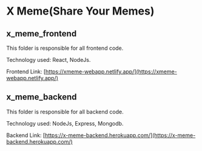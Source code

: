 # X Meme(Share Your Memes)

## x_meme_frontend

This folder is responsible for all frontend code.

Technology used: React, NodeJs.

Frontend Link: [https://xmeme-webapp.netlify.app/](https://xmeme-webapp.netlify.app/)

## x_meme_backend

This folder is responsible for all backend code.

Technology used: NodeJs, Express, Mongodb.

Backend Link: [https://x-meme-backend.herokuapp.com/](https://x-meme-backend.herokuapp.com/)